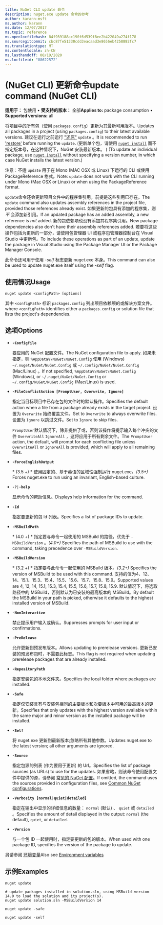 ```yaml
---
title: NuGet CLI update 命令
description: nuget.exe update 命令的参考
author: karann-msft
ms.author: karann
ms.date: 12/07/2017
ms.topic: reference
ms.openlocfilehash: 84f939188ac190f6d539f8ee2b422049a274f178
ms.sourcegitcommit: cbc87fe51330cdd3eacaad3e8656eb4258882fc7
ms.translationtype: MT
ms.contentlocale: zh-CN
ms.lasthandoff: 08/19/2020
ms.locfileid: "88622572"
---
```

# <a name="update-command-nuget-cli"></a><span data-ttu-id="5162f-103"> (NuGet CLI) 更新命令</span><span class="sxs-lookup"><span data-stu-id="5162f-103">update command (NuGet CLI)</span></span>

<span data-ttu-id="5162f-104">**适用于：** 包使用 &bullet; **受支持的版本：** 全部</span><span class="sxs-lookup"><span data-stu-id="5162f-104">**Applies to:** package consumption &bullet; **Supported versions:** all</span></span>

<span data-ttu-id="5162f-105">将项目中的所有包（使用 `packages.config`）更新为其最新可用版本。</span><span class="sxs-lookup"><span data-stu-id="5162f-105">Updates all packages in a project (using `packages.config`) to their latest available versions.</span></span> <span data-ttu-id="5162f-106">建议在运行之前运行 ["还原"](cli-ref-restore.md) `update` 。</span><span class="sxs-lookup"><span data-stu-id="5162f-106">It is recommended to run ['restore'](cli-ref-restore.md) before running the `update`.</span></span> <span data-ttu-id="5162f-107"> (更新单个包，请使用 [`nuget install`](cli-ref-install.md) 而不指定版本号，在这种情况下，NuGet 安装最新版本。 ) </span><span class="sxs-lookup"><span data-stu-id="5162f-107">(To update an individual package, use [`nuget install`](cli-ref-install.md) without specifying a version number, in which case NuGet installs the latest version.)</span></span>

<span data-ttu-id="5162f-108">注意：不适 `update` 用于在 Mono (MAC OSX 或 Linux) 下运行的 CLI 或使用 PackageReference 格式。</span><span class="sxs-lookup"><span data-stu-id="5162f-108">Note: `update` does not work with the CLI running under Mono (Mac OSX or Linux) or when using the PackageReference format.</span></span>

<span data-ttu-id="5162f-109">`update`命令还会更新项目文件中的程序集引用，前提是这些引用已存在。</span><span class="sxs-lookup"><span data-stu-id="5162f-109">The `update` command also updates assembly references in the project file, provided those references already exist.</span></span> <span data-ttu-id="5162f-110">如果更新的包具有添加的程序集，则 *不* 会添加新引用。</span><span class="sxs-lookup"><span data-stu-id="5162f-110">If an updated package has an added assembly, a new reference is *not* added.</span></span> <span data-ttu-id="5162f-111">新的包依赖项也没有添加其程序集引用。</span><span class="sxs-lookup"><span data-stu-id="5162f-111">New package dependencies also don't have their assembly references added.</span></span> <span data-ttu-id="5162f-112">若要将这些操作包括为更新的一部分，请使用包管理器 UI 或程序包管理器控制台在 Visual Studio 中更新包。</span><span class="sxs-lookup"><span data-stu-id="5162f-112">To include these operations as part of an update, update the package in Visual Studio using the Package Manager UI or the Package Manager Console.</span></span>

<span data-ttu-id="5162f-113">此命令还可用于使用 *-self* 标志更新 nuget.exe 本身。</span><span class="sxs-lookup"><span data-stu-id="5162f-113">This command can also be used to update nuget.exe itself using the *-self* flag.</span></span>

## <a name="usage"></a><span data-ttu-id="5162f-114">使用情况</span><span class="sxs-lookup"><span data-stu-id="5162f-114">Usage</span></span>

```cli
nuget update <configPath> [options]
```

<span data-ttu-id="5162f-115">其中 `<configPath>` 标识 `packages.config` 列出项目依赖项的或解决方案文件。</span><span class="sxs-lookup"><span data-stu-id="5162f-115">where `<configPath>` identifies either a `packages.config` or solution file that lists the project's dependencies.</span></span>

## <a name="options"></a><span data-ttu-id="5162f-116">选项</span><span class="sxs-lookup"><span data-stu-id="5162f-116">Options</span></span>

- **`-ConfigFile`**

  <span data-ttu-id="5162f-117">要应用的 NuGet 配置文件。</span><span class="sxs-lookup"><span data-stu-id="5162f-117">The NuGet configuration file to apply.</span></span> <span data-ttu-id="5162f-118">如果未指定，则 `%AppData%\NuGet\NuGet.Config` 使用 (Windows) `~/.nuget/NuGet/NuGet.Config` 或 `~/.config/NuGet/NuGet.Config` (Mac/Linux) 。</span><span class="sxs-lookup"><span data-stu-id="5162f-118">If not specified, `%AppData%\NuGet\NuGet.Config` (Windows), or `~/.nuget/NuGet/NuGet.Config` or `~/.config/NuGet/NuGet.Config` (Mac/Linux) is used.</span></span>

- **`-FileConflictAction [PromptUser, Overwrite, Ignore]`**

  <span data-ttu-id="5162f-119">指定当目标项目中已存在包的文件时的默认操作。</span><span class="sxs-lookup"><span data-stu-id="5162f-119">Specifies the default action when a file from a package already exists in the target project.</span></span> <span data-ttu-id="5162f-120">设置为 `Overwrite` 始终覆盖文件。</span><span class="sxs-lookup"><span data-stu-id="5162f-120">Set to `Overwrite` to always overwrite files.</span></span> <span data-ttu-id="5162f-121">设置为 `Ignore` 以跳过文件。</span><span class="sxs-lookup"><span data-stu-id="5162f-121">Set to `Ignore` to skip files.</span></span>

  <span data-ttu-id="5162f-122">`PromptUser`默认情况下，除非提供了或，否则该操作将提示输入每个冲突的文件 `OverwriteAll` `IgnoreAll` ，这将应用于所有剩余文件。</span><span class="sxs-lookup"><span data-stu-id="5162f-122">The `PromptUser` action, the default, will prompt for each conflicting file unless `OverwriteAll` or `IgnoreAll` is provided, which will apply to all remaining files.</span></span>

- **`-ForceEnglishOutput`**

  <span data-ttu-id="5162f-123">\* (3.5 +) \* 使用固定的、基于英语的区域性强制运行 nuget.exe。</span><span class="sxs-lookup"><span data-stu-id="5162f-123">*(3.5+)* Forces nuget.exe to run using an invariant, English-based culture.</span></span>

- **`-?|-help`**

  <span data-ttu-id="5162f-124">显示命令的帮助信息。</span><span class="sxs-lookup"><span data-stu-id="5162f-124">Displays help information for the command.</span></span>

- **`-Id`**

  <span data-ttu-id="5162f-125">指定要更新的包 Id 列表。</span><span class="sxs-lookup"><span data-stu-id="5162f-125">Specifies a list of package IDs to update.</span></span>

- **`-MSBuildPath`**

  <span data-ttu-id="5162f-126">\* (4.0 +) \* 指定要与命令一起使用的 MSBuild 的路径，优先于 `-MSBuildVersion` 。</span><span class="sxs-lookup"><span data-stu-id="5162f-126">*(4.0+)* Specifies the path of MSBuild to use with the command, taking precedence over `-MSBuildVersion`.</span></span>

- **`-MSBuildVersion`**

  <span data-ttu-id="5162f-127">\* (3.2 +) \* 指定要与此命令一起使用的 MSBuild 版本。</span><span class="sxs-lookup"><span data-stu-id="5162f-127">*(3.2+)* Specifies the version of MSBuild to be used with this command.</span></span> <span data-ttu-id="5162f-128">支持的值为4、12、14、15.1、15.3、15.4、15.5、15.6、15.7、15.8、15.9。</span><span class="sxs-lookup"><span data-stu-id="5162f-128">Supported values are 4, 12, 14, 15.1, 15.3, 15.4, 15.5, 15.6, 15.7, 15.8, 15.9.</span></span> <span data-ttu-id="5162f-129">默认情况下，将选取路径中的 MSBuild，否则默认为已安装的最高版本的 MSBuild。</span><span class="sxs-lookup"><span data-stu-id="5162f-129">By default the MSBuild in your path is picked, otherwise it defaults to the highest installed version of MSBuild.</span></span>

- **`-NonInteractive`**

  <span data-ttu-id="5162f-130">禁止提示用户输入或确认。</span><span class="sxs-lookup"><span data-stu-id="5162f-130">Suppresses prompts for user input or confirmations.</span></span>

- **`-PreRelease`**

  <span data-ttu-id="5162f-131">允许更新到预发布版本。</span><span class="sxs-lookup"><span data-stu-id="5162f-131">Allows updating to prerelease versions.</span></span> <span data-ttu-id="5162f-132">更新已安装的预发布包时，不需要此标志。</span><span class="sxs-lookup"><span data-stu-id="5162f-132">This flag is not required when updating prerelease packages that are already installed.</span></span>

- **`-RepositoryPath`**

  <span data-ttu-id="5162f-133">指定安装包的本地文件夹。</span><span class="sxs-lookup"><span data-stu-id="5162f-133">Specifies the local folder where packages are installed.</span></span>

- **`-Safe`**

  <span data-ttu-id="5162f-134">指定仅安装具有与安装包相同的主要版本和次要版本中可用的最高版本的更新。</span><span class="sxs-lookup"><span data-stu-id="5162f-134">Specifies that only updates with the highest version available within the same major and minor version as the installed package will be installed.</span></span>

- **`-Self`**

  <span data-ttu-id="5162f-135">将 nuget.exe 更新到最新版本;忽略所有其他参数。</span><span class="sxs-lookup"><span data-stu-id="5162f-135">Updates nuget.exe to the latest version; all other arguments are ignored.</span></span>

- **`-Source`**

  <span data-ttu-id="5162f-136">指定包源的列表 (作为要用于更新) 的 Url。</span><span class="sxs-lookup"><span data-stu-id="5162f-136">Specifies the list of package sources (as URLs) to use for the updates.</span></span> <span data-ttu-id="5162f-137">如果省略，则该命令使用配置文件中提供的源，请参阅 [常见的 NuGet 配置](../../consume-packages/configuring-nuget-behavior.md)。</span><span class="sxs-lookup"><span data-stu-id="5162f-137">If omitted, the command uses the sources provided in configuration files, see [Common NuGet configurations](../../consume-packages/configuring-nuget-behavior.md).</span></span>

- **`-Verbosity [normal|quiet|detailed]`**

  <span data-ttu-id="5162f-138">指定在输出中显示的详细信息的数量： `normal` (默认) 、 `quiet` 或 `detailed` 。</span><span class="sxs-lookup"><span data-stu-id="5162f-138">Specifies the amount of detail displayed in the output: `normal` (the default), `quiet`, or `detailed`.</span></span>

- **`-Version`**

  <span data-ttu-id="5162f-139">与一个包 ID 一起使用时，指定要更新的包的版本。</span><span class="sxs-lookup"><span data-stu-id="5162f-139">When used with one package ID, specifies the version of the package to update.</span></span>

<span data-ttu-id="5162f-140">另请参阅 [环境变量](cli-ref-environment-variables.md)</span><span class="sxs-lookup"><span data-stu-id="5162f-140">Also see [Environment variables](cli-ref-environment-variables.md)</span></span>

## <a name="examples"></a><span data-ttu-id="5162f-141">示例</span><span class="sxs-lookup"><span data-stu-id="5162f-141">Examples</span></span>

```cli
nuget update

# update packages installed in solution.sln, using MSBuild version 14.0 to load the solution and its project(s).
nuget update solution.sln -MSBuildVersion 14

nuget update -safe

nuget update -self
```
